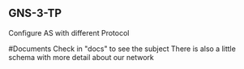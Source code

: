 ## GNS-3-TP
Configure AS with different Protocol

#Documents
Check in "docs" to see the subject 
There is also a little schema with more detail about our network
